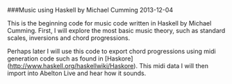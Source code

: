 ###Music using Haskell
by Michael Cumming
2013-12-04

This is the beginning code for music code written in Haskell by Michael Cumming. First, I will explore the most basic music theory, such as standard scales, inversions and chord progressions. 

Perhaps later I will use this code to export chord progressions using midi generation code such as found in [Haskore] (http://www.haskell.org/haskellwiki/Haskore). This midi data I will then import into Abelton Live and hear how it sounds. 